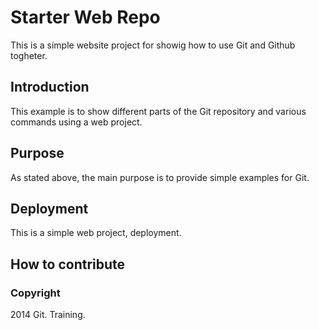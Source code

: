# Starter Web Repo

This is a simple website project for showig how to use Git and Github togheter.

## Introduction

This example is to show different parts of the Git repository and various commands using a web project.

## Purpose

As stated above, the main purpose is to provide simple examples for Git.

## Deployment

This is a simple web project, deployment.

## How to contribute

### Copyright

2014 Git. Training.
